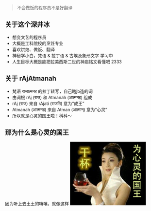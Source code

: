 > 不会做饭的程序员不是好翻译


## 关于这个深井冰

- 想变文艺的程序员
- 大概是工科院校的烹饪专业
- 喜欢烘焙、做饭、翻译
- 神秘学小白，梵语 & 拉丁语 & 古埃及象形文字 学习中
- 人生目标大概是能把拉美西斯二世的神庙铭文看懂吧 2333

## 关于 rAjAtmanah

- 梵语 राजात्मनह 的拉丁转写，自己瞎jb造的词
- 由词根 rAj (राज्) 和 Atmanah (आत्मनह) 组成
- rAj (राज्) 来自 rAjati (राजति) 意为“成王”
- Atmanah (आत्मनह) 来自 Atman (आत्मान्) 意为“心灵”
- 所以就是心灵的国王啦！科科～

## 那为什么是心灵的国王

因为听上去土土的嘻嘻，就像这样
![干杯](/img/about-cheers.jpg)



<!-- 

##### Talks

- [Upgrading to Progressive Web Apps][9] · [JSConf CN 上海 2017](http://2017.jsconf.cn/)
- Building Progressive Web Apps · [CSDI 广州 2017](http://www.csdisummit.com/)
- The State of Progressive Web App · GDG IO Redux 北京 2017
- 炒冷饭 · PWA 到底是个什么玩意？· Baidu HQ 北京 2017
- [Service Worker 101][5] · GDG DevFest 北京 2016
- [Progressive Web App，复兴序章][4] · [QCon 上海 2016](http://2016.qconshanghai.com/presentation/3111)
- Progressive Web App 之我见 · GDG IO Redux 北京 2016
- [CSS Still Sucks 2015][2] · 2015
- [JavaScript 模块化七日谈][1] · 2015

[1]: //huangxuan.me/2015/07/09/js-module-7day/
[2]: //huangxuan.me/2015/12/28/css-sucks-2015/
[3]: //huangxuan.me/2016/06/05/pwa-in-my-pov/
[4]: //huangxuan.me/2016/10/20/pwa-qcon2016/
[5]: //huangxuan.me/2016/11/20/sw-101-gdgdf/
[6]: https://yanshuo.io/assets/player/?deck=58ac8598b123db0067292f92 "PWA Rehashing"
[7]: https://yanshuo.io/assets/player/?deck=593ad6fbfe88c2006a0a0d6d "The State of PWA"
[8]: https://yanshuo.io/assets/player/?deck=594d673d570c357d0698a950 "Building PWA" -->
[9]: //huangxuan.me/jsconfcn2017/
